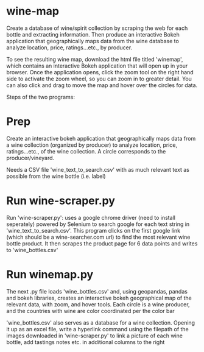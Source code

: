# wine-map
Create a database of wine/spirit collection by scraping the web for each bottle and extracting information. Then produce an interactive Bokeh application that geographically maps data from the wine database to analyze location, price, ratings...etc., by producer.

To see the resulting wine map, download the html file titled 'winemap', which contains an interactive Bokeh application that will open up in your browser. Once the application opens, click the zoom tool on the right hand side to activate the zoom wheel, so you can zoom in to greater detail. You can also click and drag to move the map and hover over the circles for data.



Steps of the two programs:

# Prep
Create an interactive bokeh application that geographically maps data from a wine collection (organized by producer) to analyze location, price, ratings...etc., of the wine collection. A circle corresponds to the producer/vineyard.

Needs a CSV file 'wine_text_to_search.csv' with as much relevant text as possible from the wine bottle (i.e. label)

# Run wine-scraper.py
Run 'wine-scraper.py': uses a google chrome driver (need to install seperately) powered by Selenium to search google for each text string in 'wine_text_to_search.csv'. This program clicks on the first google link (which should be a wine-searcher.com url) to find the most relevant wine bottle product. It then scrapes the product page for 6 data points and writes to 'wine_bottles.csv'

# Run winemap.py
The next .py file loads 'wine_bottles.csv' and, using geopandas, pandas and bokeh libraries, creates an interactive bokeh geographical map of the relevant data, with zoom, and hover tools. Each circle is a wine producer, and the countries with wine are color coordinated per the color bar

'wine_bottles.csv' also serves as a database for a wine collection. Opening it up as an excel file, write a hyperlink command using the filepath of the images downloaded in 'wine-scraper.py' to link a picture of each wine bottle, add tastings notes etc. in additional columns to the right
